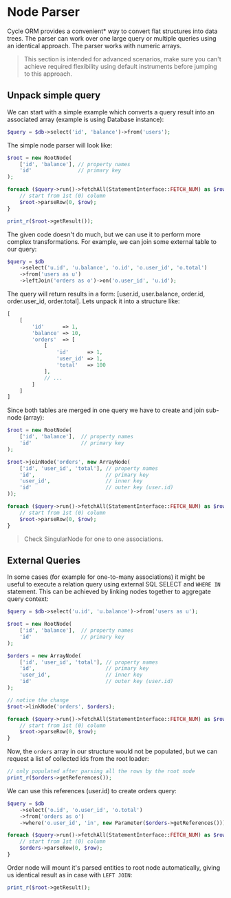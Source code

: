 # Node Parser
Cycle ORM provides a convenient* way to convert flat structures into data trees. The parser can work over one large query or multiple queries
using an identical approach. The parser works with numeric arrays.

> This section is intended for advanced scenarios, make sure you can't achieve required flexibility using default instruments before jumping to this approach.

## Unpack simple query
We can start with a simple example which converts a query result into an associated array (example is using Database instance):

```php
$query = $db->select('id', 'balance')->from('users');
```

The simple node parser will look like:

```php
$root = new RootNode(
    ['id', 'balance'], // property names
    'id'               // primary key
);

foreach ($query->run()->fetchAll(StatementInterface::FETCH_NUM) as $row) {
    // start from 1st (0) column
    $root->parseRow(0, $row);
}

print_r($root->getResult());
```

The given code doesn't do much, but we can use it to perform more complex transformations. For example, we can join some external table to our query:

```php
$query = $db
    ->select('u.id', 'u.balance', 'o.id', 'o.user_id', 'o.total')
    ->from('users as u')
    ->leftJoin('orders as o')->on('o.user_id', 'u.id');
```

The query will return results in a form: [user.id, user.balance, order.id, order.user_id, order.total]. Lets unpack it into a structure like:

```php
[
    [
        'id'      => 1,
        'balance' => 10,
        'orders'  => [
            [
                'id'      => 1,
                'user_id' => 1,
                'total'   => 100
            ],
            // ...
        ]
    ]
]
```

Since both tables are merged in one query we have to create and join sub-node (array):

```php
$root = new RootNode(
    ['id', 'balance'],  // property names
    'id'                // primary key
);

$root->joinNode('orders', new ArrayNode(
    ['id', 'user_id', 'total'], // property names
    'id',                       // primary key
    'user_id',                  // inner key
    'id'                        // outer key (user.id)
));

foreach ($query->run()->fetchAll(StatementInterface::FETCH_NUM) as $row) {
    // start from 1st (0) column
    $root->parseRow(0, $row);
}
```

> Check SingularNode for one to one associations.

## External Queries
In some cases (for example for one-to-many associations) it might be useful to execute a relation query using external SQL SELECT and `WHERE IN` statement. This can be achieved by linking nodes together to aggregate query context:

```php
$query = $db->select('u.id', 'u.balance')->from('users as u');

$root = new RootNode(
    ['id', 'balance'],  // property names
    'id'                // primary key
);

$orders = new ArrayNode(
    ['id', 'user_id', 'total'], // property names
    'id',                       // primary key
    'user_id',                  // inner key
    'id'                        // outer key (user.id)
);

// notice the change
$root->linkNode('orders', $orders);

foreach ($query->run()->fetchAll(StatementInterface::FETCH_NUM) as $row) {
    // start from 1st (0) column
    $root->parseRow(0, $row);
}
```

Now, the `orders` array in our structure would not be populated, but we can request a list of collected ids from the root loader:

```php
// only populated after parsing all the rows by the root node
print_r($orders->getReferences());
```

We can use this references (user.id) to create orders query:

```php
$query = $db
    ->select('o.id', 'o.user_id', 'o.total')
    ->from('orders as o')
    ->where('o.user_id', 'in', new Parameter($orders->getReferences()));

foreach ($query->run()->fetchAll(StatementInterface::FETCH_NUM) as $row) {
    // start from 1st (0) column
    $orders->parseRow(0, $row);
}
```

Order node will mount it's parsed entities to root node automatically, giving us identical result as in case with `LEFT JOIN`:

```php
print_r($root->getResult();
```
